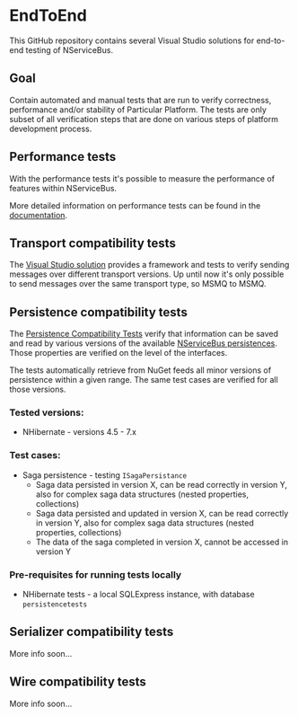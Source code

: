 # EndToEnd

This GitHub repository contains several Visual Studio solutions for end-to-end testing of NServiceBus.

## Goal
Contain automated and manual tests that are run to verify correctness, performance and/or stability of Particular Platform.
The tests are only subset of all verification steps that are done on various steps of platform development process.

## Performance tests
With the performance tests it's possible to measure the performance of features within NServiceBus.

More detailed information on performance tests can be found in the [documentation](docs/performance-index.md).

## Transport compatibility tests
The [Visual Studio solution](EndToEnd/src/TransportCompatibilityTests/TransportCompatibilityTests.sln) provides a framework and tests to verify sending messages over different transport versions. Up until now it's only possible to send messages over the same transport type, so MSMQ to MSMQ.

## Persistence compatibility tests

The [Persistence Compatibility Tests](https://github.com/Particular/EndToEnd/tree/master/src/PersistenceCompatibilityTests) verify that information can be saved and read by various versions of the available [NServiceBus persistences](http://docs.particular.net/nservicebus/persistence/). Those properties are verified on the level of the interfaces.

The tests automatically retrieve from NuGet feeds all minor versions of persistence within a given range. The same test cases are verified for all those versions.

### Tested versions:
- NHibernate - versions 4.5 - 7.x

### Test cases:
- Saga persistence - testing `ISagaPersistance`
  - Saga data persisted in version X, can be read correctly in version Y, also for complex saga data structures (nested properties, collections)
  - Saga data persisted and updated in version X, can be read correctly in version Y, also for complex saga data structures (nested properties, collections)
  - The data of the saga completed in version X, cannot be accessed in version Y
  
### Pre-requisites for running tests locally
- NHibernate tests - a local SQLExpress instance, with database `persistencetests`


## Serializer compatibility tests
More info soon...

## Wire compatibility tests
More info soon...
